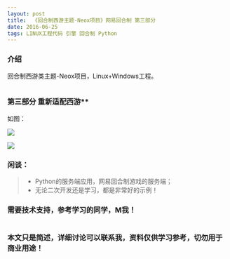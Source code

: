 ```yaml
---
layout: post
title:  《回合制西游主题-Neox项目》网易回合制 第三部分  
date: 2016-06-25
tags: LINUX工程代码 引擎 回合制 Python
---
```



### 介绍

回合制西游类主题-Neox项目，Linux+Windows工程。

```

```

### 第三部分 重新适配西游**

如图：

![](/images/posts/xy/xy_1.png)

![](/images/posts/xy/xy_2.png)

### 闲谈：
> * Python的服务端应用，网易回合制游戏的服务端；
> * 无论二次开发还是学习，都是非常好的示例！


### 需要技术支持，参考学习的同学，M我！

``` 
``` 

### 本文只是简述，详细讨论可以联系我，资料仅供学习参考，切勿用于商业用途！

